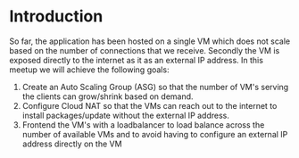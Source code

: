 # Introduction

So far, the application has been hosted on a single VM which does not scale based on the number of connections that we receive. Secondly the VM is exposed directly to the internet as it as an external IP address. In this meetup we will achieve the following goals:

1. Create an Auto Scaling Group (ASG) so that the number of VM's serving the clients can grow/shrink based on demand.
2. Configure Cloud NAT so that the VMs can reach out to the internet to install packages/update without the external IP address.
3. Frontend the VM's with a loadbalancer to load balance across the number of available VMs and to avoid having to configure an external IP address directly on the VM



